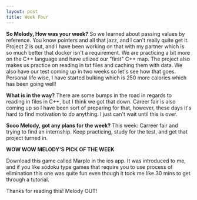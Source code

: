 ```yaml
---
layout: post
title: Week Four
---
```


**So Melody, How was your week?**
So we learned about passing values by reference. You know pointers and all that jazz, and I can't really quite get it. Project 2 is out, and I have been working on that with my partner
which is so much better that docker isn't a requirement. We are practicing a bit more on the C++ language and have utlized our "first" C++ map. The project also makes us
practice on reading in txt files and caching them with data. We also have our test coming up in two weeks so let's see how that goes. Personal life wise, I have started bulking
which is 250 more calories which has been going well!

**What is in the way?**
There are some bumps in the road in regards to reading in files in C++, but I think we got that down. Career fair is also coming up so I have been sort of preparing for that,
however, these days it's hard to find motivation to do anything. I just can't wait until this is over.

**Sooo Melody, got any plans for the week?**
This week: Carreer fair and trying to find an internship. Keep practicing, study for the test, and get that project turned in.

**WOW WOW MELODY'S PICK OF THE WEEK**

Download this game called Marple in the ios app. It was introduced to me, and if you like sodoku type games that require you to use process of elimination this one was quite fun
even though it took me like 30 mins to get through a tutorial.

Thanks for reading this! Melody OUT!
